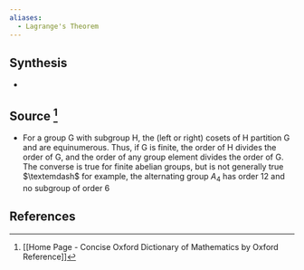 ```yaml
---
aliases:
  - Lagrange's Theorem
---
```

## Synthesis
- 
## Source [^1]
- For a group G with subgroup H, the (left or right) cosets of H partition G and are equinumerous. Thus, if G is finite, the order of H divides the order of G, and the order of any group element divides the order of G. The converse is true for finite abelian groups, but is not generally true $\textemdash$ for example, the alternating group $A_4$ has order 12 and no subgroup of order 6
## References

[^1]: [[Home Page - Concise Oxford Dictionary of Mathematics by Oxford Reference]]